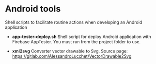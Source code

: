 # Android tools
Shell scripts to facilitate routine actions when developing an Android application

- __app-tester-deploy.sh__
  Shell script for deploy Android application with Firebase AppTester. You must run from the project folder to use.
  
- __xml2svg__
  Converter vector drawable to Svg. Source page: https://gitlab.com/AlessandroLucchet/VectorDrawable2Svg

